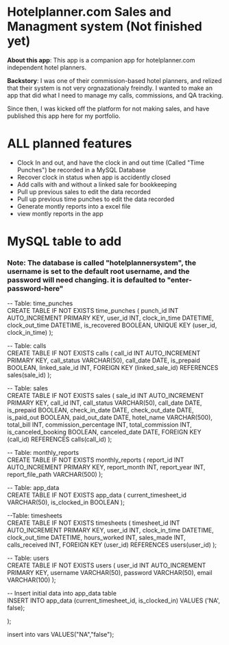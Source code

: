 <h1>Hotelplanner.com Sales and Managment system (Not finished yet)</h1>

<p><b>About this app</b>: This app is a companion app for hotelplanner.com independent hotel planners.</p>


<p><b>Backstory</b>: I was one of their commission-based hotel planners, and relized that their system is not very orgnazationaly freindly. I wanted to make an app that did what I need to manage my calls, commissions, and QA tracking.</p>
</p> Since then, I was kicked off the platform for not making sales, and have published this app here for my portfolio.</p>


<h1>ALL planned features</h1>
<ul>
<li>Clock In and out, and have the clock in and out time (Called "Time Punches") be recorded in a MySQL Database</li>
<li>Recover clock in status when app is accidently closed</li>
<li>Add calls with and without a linked sale for bookkeeping</li>
<li>Pull up previous sales to edit the data recorded</li>
<li>Pull up previous time punches to edit the data recorded</li>
<li>Generate montly reports into a excel file</li>
<li>view montly reports in the app</li>
</ul>

<h1>MySQL table to add</h1>
<h3>Note: The database is called "hotelplannersystem", the username is set to the default root username, and the password will need changing. it is defaulted to "enter-password-here"</h3>

-- Table: time_punches<br>
CREATE TABLE IF NOT EXISTS time_punches (
    punch_id INT AUTO_INCREMENT PRIMARY KEY,
    user_id INT,
    clock_in_time DATETIME,
    clock_out_time DATETIME,
    is_recovered BOOLEAN,
    UNIQUE KEY (user_id, clock_in_time)
);

-- Table: calls<br>
CREATE TABLE IF NOT EXISTS calls (
    call_id INT AUTO_INCREMENT PRIMARY KEY,
    call_status VARCHAR(50),
    call_date DATE,
    is_prepaid BOOLEAN,
    linked_sale_id INT,
    FOREIGN KEY (linked_sale_id) REFERENCES sales(sale_id)
);

-- Table: sales<br>
CREATE TABLE IF NOT EXISTS sales (
    sale_id INT AUTO_INCREMENT PRIMARY KEY,
    call_id INT,
    call_status VARCHAR(50),
    call_date DATE,
    is_prepaid BOOLEAN,
    check_in_date DATE,
    check_out_date DATE,
    is_paid_out BOOLEAN,
    paid_out_date DATE,
    hotel_name VARCHAR(500),
    total_bill INT,
    commission_percentage INT,
    total_commission INT,
    is_canceled_booking BOOLEAN,
    canceled_date DATE,
    FOREIGN KEY (call_id) REFERENCES calls(call_id)
);

-- Table: monthly_reports<br>
CREATE TABLE IF NOT EXISTS monthly_reports (
    report_id INT AUTO_INCREMENT PRIMARY KEY,
    report_month INT,
    report_year INT,
    report_file_path VARCHAR(500)
);

-- Table: app_data<br>
CREATE TABLE IF NOT EXISTS app_data (
    current_timesheet_id VARCHAR(50),
    is_clocked_in BOOLEAN
);

 --Table: timesheets<br>
CREATE TABLE IF NOT EXISTS timesheets (
    timesheet_id INT AUTO_INCREMENT PRIMARY KEY,
    user_id INT,
    clock_in_time DATETIME,
    clock_out_time DATETIME,
    hours_worked INT,
    sales_made INT,
    calls_received INT,
    FOREIGN KEY (user_id) REFERENCES users(user_id)
);

-- Table: users<br>
CREATE TABLE IF NOT EXISTS users (
    user_id INT AUTO_INCREMENT PRIMARY KEY,
    username VARCHAR(50),
    password VARCHAR(50),
    email VARCHAR(100)
);

-- Insert initial data into app_data table<br>
INSERT INTO app_data (current_timesheet_id, is_clocked_in) VALUES ('NA', false);

);

insert into vars VALUES("NA","false");

